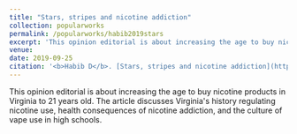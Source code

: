 ```yaml
---	
title: "Stars, stripes and nicotine addiction"	
collection: popularworks	
permalink: /popularworks/habib2019stars		
excerpt: 'This opinion editorial is about increasing the age to buy nicotine products in Virginia to 21 years old. The article discusses Virginia's history regulating nicotine use, health consequences of nicotine addiction, and the culture of vape use in high schools.'
venue: 
date: 2019-09-25	
citation: '<b>Habib D</b>. [Stars, stripes and nicotine addiction](https://roanoke.com/opinion/commentary/habib-stars-stripes-and-nicotine-addiction/article_26b9a122-2d2f-5d1a-9b23-f0a258e4567c.html). <i>The Roanoke Times</i>. Published September 25, 2019.'
---	
```

This opinion editorial is about increasing the age to buy nicotine products in Virginia to 21 years old. The article discusses Virginia's history regulating nicotine use, health consequences of nicotine addiction, and the culture of vape use in high schools. 

